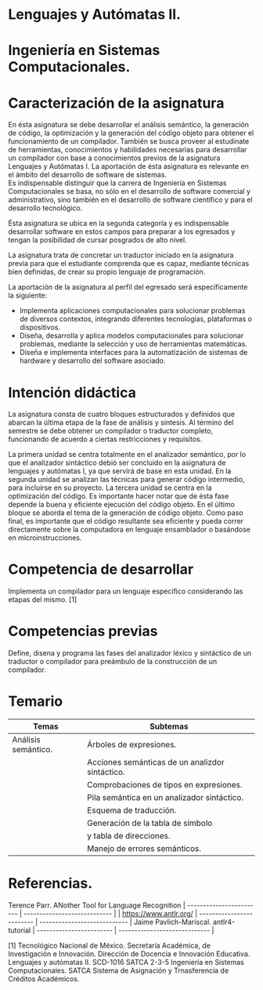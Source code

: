 # Lenguajes y Autómatas II. 
# Ingeniería en Sistemas Computacionales.

# Caracterización de la asignatura
En ésta asignatura se debe desarrollar el análisis semántico, la generación de código, la optimización y la generación del código objeto para obtener el funcionamiento de un compilador. También se busca proveer al estudinate de herramientas, conocimientos y habilidades necesarias para desarrollar un compilador con base a conocimientos previos de la asignatura Lenguajes y Autómatas I. La aportación de ésta asignatura es relevante en el ámbito del desarrollo de software de sistemas.  
Es indispensable distinguir que la carrera de Ingeniería en Sistemas Computacionales se basa, no sólo en el desarrollo de software comercial y administrativo, sino también en el desarrollo de software científico y para el desarrollo tecnológico. 

Ésta asignatura se ubica en la segunda categoría y es indispensable desarrollar software en estos campos para preparar a los egresados y tengan la posibilidad de cursar posgrados de alto nivel.

La asignatura trata de concretar un traductor iniciado en la asignatura previa para que el estudiante comprenda que es capaz, mediante técnicas bien definidas, de crear su propio lenguaje de programación.

La aportación de la asignatura al perfil del egresado será específicamente la siguiente: 

* Implementa aplicaciones computacionales para solucionar problemas de diversos contextos, integrando diferentes tecnologías, plataformas o dispositivos.
* Diseña, desarrolla y aplica modelos computacionales para solucionar problemas, mediante la selección y uso de herramientas matemáticas.
* Diseña e implementa interfaces para la automatización de sistemas de hardware y desarrollo del software asociado.

# Intención didáctica

La asignatura consta de cuatro bloques estructurados y definidos que abarcan la última etapa de la fase de análisis y síntesis. Al término del semestre se debe obtener un compilador o traductor completo, funcionando de acuerdo a ciertas restricciones y requisitos.

La primera unidad se centra totalmente en el analizador semántico, por lo que el analizador sintáctico debió ser concluido en la asignatura de lenguajes y autómatas I, ya que servirá de base en esta unidad. 
En la segunda unidad se analizan las técnicas para generar código intermedio, para incluirse en su proyecto.
La tercera unidad se centra en la optimización del código. Es importante hacer notar que de ésta fase depende la buena y eficiente ejecución del código objeto.
En el último bloque se aborda el tema de la generación de código objeto. Como paso final, es importante que el código resultante sea eficiente y pueda correr directamente sobre la computadora en
lenguaje ensamblador o basándose en microinstrucciones.

# Competencia de desarrollar 

Implementa un compilador para un lenguaje específico considerando las etapas del mismo. [1]

# Competencias previas

Define, disena y programa las fases del analizador léxico y sintáctico de un traductor o compilador para preámbulo de la construcción de un compilador.

# Temario

| Temas                 | Subtemas               |
| --------------------- | -----------------------|
| Análisis semántico.   | Árboles de expresiones.|
|                       | Acciones semánticas de un analizdor sintáctico. |
|                       | Comprobaciones de tipos en expresiones.         |
|                       | Pila semántica en un analizador sintáctico.     |
|                       | Esquema de traducción.                          | 
|                       | Generación de la tabla de símbolo               | 
|                       | y tabla de direcciones.                         |
|                       | Manejo de errores semánticos.                   |


# Referencias.

 Terence Parr. ANother Tool for Language Recognition     | 
 ------------------------ | ---------------------------- |
                          | https://www.antlr.org/       |
------------------------- | ---------------------------- |
Jaime Pavlich-Mariscal.  antlr4-tutorial                 | 
------------------------ | ----------------------------- |














[1] Tecnológico Nacional de México. 
Secretaría Académica, de Investigación e Innovación.
Dirección de Docencia e Innovación Educativa. 
Lenguajes y autómatas II. SCD-1016 SATCA 2-3-5
Ingeniería en Sistemas Computacionales.
SATCA Sistema de Asignación y Trnasferencia de Créditos Académicos.
